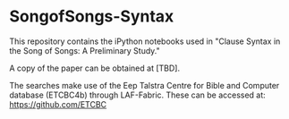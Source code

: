 # SongofSongs-Syntax

This repository contains the iPython notebooks used in "Clause Syntax in the Song of Songs: A Preliminary Study."

A copy of the paper can be obtained at [TBD].

The searches make use of the Eep Talstra Centre for Bible and Computer database (ETCBC4b) through LAF-Fabric. 
These can be accessed at: 
https://github.com/ETCBC
